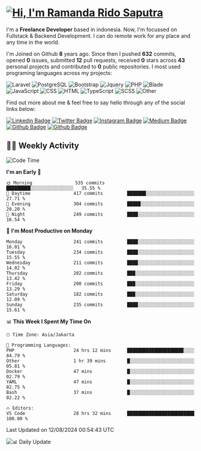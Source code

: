 # [![Hi, I'm Ramanda Rido Saputra](https://readme-typing-svg.herokuapp.com?size=24&vCenter=true&lines=%F0%9F%91%8B+Hi%2C+I'm+Ramanda+Rido+Saputra+;%F0%9F%92%BB+Fullstack+Web+Developer+)](https://git.io/typing-svg)

I'm a **Freelance Developer** based in indonesia. Now, I'm focussed on Fullstack & Backend Development. I can do remote work for any place and any time in the world.

I'm Joined on Github **8** years ago. Since then I pushed **632** commits, opened **0** issues, submitted **12** pull requests, received **0** stars across **43** personal projects and contributed to **0** public repositories.
I most used programing languages across my projects:

![Laravel](https://img.shields.io/badge/Laravel-FF2D20?flat&logo=laravel&logoColor=white)
![PostgreSQL](https://img.shields.io/badge/PostgreSQL-316192?flat&logo=postgresql&logoColor=white)
![Bootstrap](https://img.shields.io/badge/Bootstrap-563D7C?flat&logo=bootstrap&logoColor=white)
![Jquery](https://img.shields.io/badge/jQuery-0769AD?flat&logo=jquery&logoColor=white)
![PHP](https://img.shields.io/badge/-PHP-%234F5D95?style=flat&logo=PHP&logoColor=white)
![Blade](https://img.shields.io/badge/-Blade-%23f7523f?style=flat&logo=Blade&logoColor=white)
![JavaScript](https://img.shields.io/badge/-JavaScript-%23f1e05a?style=flat&logo=JavaScript&logoColor=white)
![CSS](https://img.shields.io/badge/-CSS-%23563d7c?style=flat&logo=CSS&logoColor=white)
![HTML](https://img.shields.io/badge/-HTML-%23e34c26?style=flat&logo=HTML&logoColor=white)
![TypeScript](https://img.shields.io/badge/-TypeScript-%233178c6?style=flat&logo=TypeScript&logoColor=white)
![SCSS](https://img.shields.io/badge/-SCSS-%23c6538c?style=flat&logo=SCSS&logoColor=white)
![Other](https://img.shields.io/badge/-Other-%23ededed?style=flat&logo=Other&logoColor=white)

Find out more about me & feel free to say hello through any of the social links below:

[![Linkedin Badge](https://img.shields.io/badge/-ramandaaridogh-blue?style=flat&logo=Linkedin&logoColor=white&link=https://www.linkedin.com/in/ramanda-rido-saputra/)](https://www.linkedin.com/in/ramanda-rido-saputra/)
[![Twitter Badge](https://img.shields.io/badge/-ramandaaridogh-%231DA1F2.svg?style=flat&logo=twitter&logoColor=white&link=https://www.twitter.com/ramandaaridogh)](https://www.twitter.com/ramandaaridogh/)
[![Instagram Badge](https://img.shields.io/badge/-ramandaaridogh-purple?style=flat&logo=instagram&logoColor=white&link=https://instagram.com/ramandaaridogh_/)](https://instagram.com/ramandaaridogh_)
[![Medium Badge](https://img.shields.io/badge/-@ramandaaridogh-%2312100E.svg?style=flat&logo=Medium&logoColor=white&link=https://medium.com/@ramandaaridogh/)](https://medium.com/@ramandaaridogh)
[![Github Badge](https://img.shields.io/badge/-@ramandaaridogh-100000.svg?style=flat&logo=github&logoColor=white&link=https://github.com/ramandaaridogh)](https://github.com/ramandaaridogh)
[![Github Badge](https://img.shields.io/badge/-@mxcode-100000.svg?style=flat&logo=github&logoColor=white&link=https://github.com/ramanda-mxcode)](https://github.com/ramanda-mxcode)

## 👨‍💻 Weekly Activity
<!--START_SECTION:waka-->
![Code Time](http://img.shields.io/badge/Code%20Time-554%20hrs%205%20mins-blue)

**I'm an Early 🐤** 

```text
🌞 Morning                535 commits         █████████░░░░░░░░░░░░░░░░   35.55 % 
🌆 Daytime                417 commits         ███████░░░░░░░░░░░░░░░░░░   27.71 % 
🌃 Evening                304 commits         █████░░░░░░░░░░░░░░░░░░░░   20.20 % 
🌙 Night                  249 commits         ████░░░░░░░░░░░░░░░░░░░░░   16.54 % 
```
📅 **I'm Most Productive on Monday** 

```text
Monday                   241 commits         ████░░░░░░░░░░░░░░░░░░░░░   16.01 % 
Tuesday                  234 commits         ████░░░░░░░░░░░░░░░░░░░░░   15.55 % 
Wednesday                211 commits         ████░░░░░░░░░░░░░░░░░░░░░   14.02 % 
Thursday                 202 commits         ███░░░░░░░░░░░░░░░░░░░░░░   13.42 % 
Friday                   200 commits         ███░░░░░░░░░░░░░░░░░░░░░░   13.29 % 
Saturday                 182 commits         ███░░░░░░░░░░░░░░░░░░░░░░   12.09 % 
Sunday                   235 commits         ████░░░░░░░░░░░░░░░░░░░░░   15.61 % 
```


📊 **This Week I Spent My Time On** 

```text
🕑︎ Time Zone: Asia/Jakarta

💬 Programming Languages: 
PHP                      24 hrs 12 mins      █████████████████████░░░░   84.79 % 
Other                    1 hr 39 mins        █░░░░░░░░░░░░░░░░░░░░░░░░   05.81 % 
Docker                   47 mins             █░░░░░░░░░░░░░░░░░░░░░░░░   02.79 % 
YAML                     47 mins             █░░░░░░░░░░░░░░░░░░░░░░░░   02.75 % 
Bash                     37 mins             █░░░░░░░░░░░░░░░░░░░░░░░░   02.22 % 

🔥 Editors: 
VS Code                  28 hrs 32 mins      █████████████████████████   100.00 % 
```


 Last Updated on 12/08/2024 00:54:43 UTC
<!--END_SECTION:waka-->

![📊 Daily Update](https://github.com/ramandaaridogh/ramandaaridogh/actions/workflows/update-activity.yml/badge.svg)
